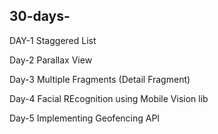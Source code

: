 ## 30-days-

DAY-1
Staggered List

Day-2
Parallax View

Day-3
Multiple Fragments (Detail Fragment)

Day-4
Facial REcognition using Mobile Vision lib
 
Day-5 Implementing Geofencing API
